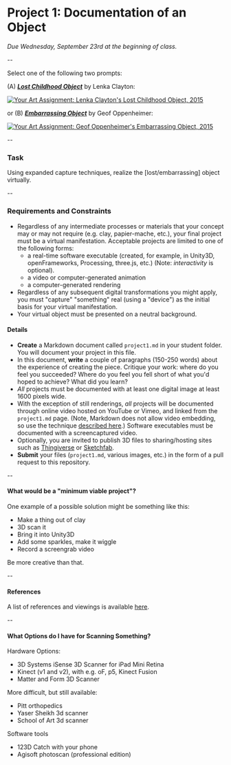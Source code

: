 # Project 1: Documentation of an Object

*Due Wednesday, September 23rd at the beginning of class.* 

--

Select one of the following two prompts: 

(A) ***[Lost Childhood Object](https://www.youtube.com/watch?v=QgHsYOybXa0)*** by Lenka Clayton:

[![Your Art Assignment: Lenka Clayton's Lost Childhood Object, 2015](http://img.youtube.com/vi/QgHsYOybXa0/0.jpg)](https://www.youtube.com/watch?v=QgHsYOybXa0)

or (B) ***[Embarrassing Object](https://www.youtube.com/watch?v=7mxM6mNSv5s)*** by Geof Oppenheimer:

[![Your Art Assignment: Geof Oppenheimer's Embarrassing Object, 2015](http://img.youtube.com/vi/7mxM6mNSv5s/0.jpg)](https://www.youtube.com/watch?v=7mxM6mNSv5s)

--

### Task

Using expanded capture techniques, realize the [lost/embarrassing] object virtually.  

--

### Requirements and Constraints

* Regardless of any intermediate processes or materials that your concept may or may not require (e.g. clay, papier-mache, etc.), your final project must be a virtual manifestation. Acceptable projects are limited to one of the following forms: 
	* a real-time software executable (created, for example, in Unity3D, openFrameworks, Processing, three.js, etc.) (Note: *interactivity* is optional).
	* a video or computer-generated animation 
	* a computer-generated rendering 
* Regardless of any subsequent digital transformations you might apply, you must "capture" "something" real (using a "device") as the initial basis for your virtual manifestation. 
* Your virtual object must be presented on a neutral background. 


#### Details 

* **Create** a Markdown document called <code>project1.md</code> in your student folder. You will document your project in this file. 
* In this document, **write** a couple of paragraphs (150-250 words) about the experience of creating the piece. Critique your work: where do you feel you succeeded? Where do you feel you fell short of what you'd hoped to achieve? What did you learn? 
* *All* projects must be documented with at least one digital image at least 1600 pixels wide. 
* With the exception of still renderings, *all* projects will be documented through online video hosted on YouTube or Vimeo, and linked from the <code>project1.md</code> page. (Note, Markdown does not allow video embedding, so use the technique [described here](https://github.com/adam-p/markdown-here/wiki/Markdown-Cheatsheet#videos).) Software executables must be documented with a screencaptured video.
* Optionally, you are invited to publish 3D files to sharing/hosting sites such as [Thingiverse](http://www.thingiverse.com/thing:19276) or [Sketchfab](https://sketchfab.com/models/5bb11bc427eb49d7952fb857a1e3d98f).
* **Submit** your files (<code>project1.md</code>, various images, etc.) in the form of a pull request to this repository. 

-- 

#### What would be a "minimum viable project"? 

One example of a possible solution might be something like this: 

* Make a thing out of clay
* 3D scan it
* Bring it into Unity3D
* Add some sparkles, make it wiggle
* Record a screengrab video

Be more creative than that. 

-- 

#### References

A list of references and viewings is available [here](object-references.md). 

-- 

#### What Options do I have for Scanning Something? 

Hardware Options: 

* 3D Systems iSense 3D Scanner for iPad Mini Retina
* Kinect (v1 and v2), with e.g. oF, p5, Kinect Fusion
* Matter and Form 3D Scanner

More difficult, but still available: 
* Pitt orthopedics
* Yaser Sheikh 3d scanner
* School of Art 3d scanner 

Software tools
* 123D Catch with your phone
* Agisoft photoscan (professional edition)




